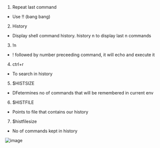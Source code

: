 1. Repeat last command
- Use !! (bang bang)

2. History
- Display shell command history. history n to display last n commands

3. !n
- ! followed by number preceeding command, it will echo and execute it

4. ctrl+r
- To search in history

5. $HISTSIZE
- DFetermines no of commands that will be remembered in current env

6. $HISTFILE
- Points to file that contains our history

7. $histfilesize
- No of commands kept in history

![image](https://github.com/user-attachments/assets/4702dade-6885-4fb8-9c24-efbe7fd49140)
